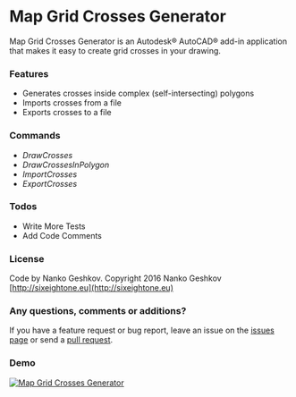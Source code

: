# Map Grid Crosses Generator

Map Grid Crosses Generator is an Autodesk® AutoCAD® add-in application that makes it easy to create grid crosses in your drawing.

### Features

- Generates crosses inside complex (self-intersecting) polygons
- Imports crosses from a file
- Exports crosses to a file

### Commands

- *DrawCrosses*
- *DrawCrossesInPolygon*
- *ImportCrosses*
- *ExportCrosses*

### Todos

 - Write More Tests
 - Add Code Comments

### License

Code by Nanko Geshkov. Copyright 2016 Nanko Geshkov [http://sixeightone.eu](http://sixeightone.eu)

### Any questions, comments or additions?

If you have a feature request or bug report, leave an issue on the [issues page](https://github.com/Nanich87/Map-Grid-Crosses-Generator/issues) or send a [pull request](https://github.com/Nanich87/Map-Grid-Crosses-Generator/pulls).

### Demo

[![Map Grid Crosses Generator](https://img.youtube.com/vi/0keqHmFkyTk/0.jpg)](https://www.youtube.com/watch?v=0keqHmFkyTk)
